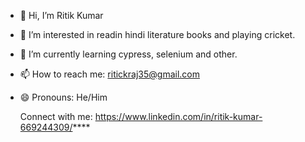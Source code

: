 - 👋 Hi, I’m Ritik Kumar
  
- 👀 I’m interested in readin hindi literature books and playing cricket.
  
- 🌱 I’m currently learning cypress, selenium and other.
  
- 📫 How to reach me: ritickraj35@gmail.com
  
- 😄 Pronouns: He/Him 
  
  Connect with me: https://www.linkedin.com/in/ritik-kumar-669244309/****

<!---
ritick979/ritick979 is a ✨ special ✨ repository because its `README.md` (this file) appears on your GitHub profile.
You can click the Preview link to take a look at your changes.
--->

